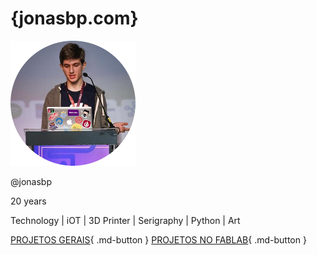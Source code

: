 # {jonasbp.com}

<img src="https://raw.githubusercontent.com/jonasbp/blog/main/docs/img/me.png" alt="drawing" width="200"/>

@jonasbp

20 years

Technology | iOT | 3D Printer | Serigraphy | Python | Art

[PROJETOS GERAIS](#){ .md-button }
[PROJETOS NO FABLAB](#){ .md-button }
